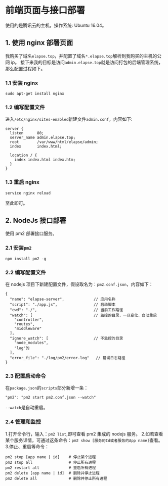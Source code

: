 # 前端页面与接口部署

使用的是腾讯云的主机，操作系统: Ubuntu 16.04。

## 1. 使用 nginx 部署页面

我购买了域名`elapse.top`，并配置了域名`*.elapse.top`解析到我购买的主机的公网 ip。
接下来我的目标是访问`admin.elapse.top`就是访问打包的后端管理系统，那么配置过程如下。

### 1.1 安装 nginx

`sudo apt-get install nginx`

### 1.2 编写配置文件

进入`/etc/nginx/sites-enabled`新建文件`admin.conf`，内容如下:

```
server {
  listen      80;
  server_name admin.elapse.top;
  root        /var/www/html/elapse/admin;
  index       index.html;

  location / {
    index index.html index.htm;
  }
}
```

### 1.3 重启 nginx

`service nginx reload`

至此即可。

## 2. NodeJs 接口部署

使用 pm2 部署接口服务。

### 2.1 安装`pm2`

`npm install pm2 -g`

### 2.2 编写配置文件

在 nodejs 项目下新建配置文件，假设取名为：`pm2.conf.json`，内容如下：

```
{
  "name": "elapse-server",             // 应用名称
  "script": "./app.js",                // 启动脚本
  "cwd": "./",                         // 当前工作路径
  "watch": [                           // 监控的目录，一旦变化，自动重启
    "controller",
    "routes",
    "middleware"
  ],
  "ignore_watch": [                    // 不监控的目录
    "node_modules",
    "log"的
  ],
  "error_file": "./log/pm2/error.log"   // 错误日志路径
}
```

### 2.3 配置启动命令

在`package.json`的`scripts`部分新增一条：

```
"pm2": "pm2 start pm2.conf.json --watch"
```

`--watch`是自动重启。

### 2.4 管理和监控

1.打开命令行，输入：`pm2 list`,即可查看 pm2 集成的 nodejs 服务。 2.如若查看某个服务详情，可通过这条命令：`pm2 show [服务的Id或者服务的App name]`查看。 3.停止、重启等命令：

```
pm2 stop [app name | id]    # 停止某个进程
pm2 stop all                # 停止所有进程
pm2 restart all             # 重启所有进程
pm2 delete [app name | id]  # 删除并停止进程
pm2 delete all              # 删除并停止所有进程
```
